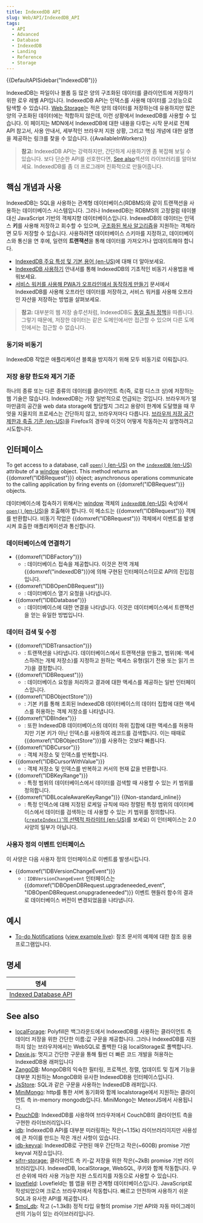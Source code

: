 ```yaml
---
title: IndexedDB API
slug: Web/API/IndexedDB_API
tags:
  - API
  - Advanced
  - Database
  - IndexedDB
  - Landing
  - Reference
  - Storage
---
```

{{DefaultAPISidebar("IndexedDB")}}

IndexedDB는 파일이나 블롭 등 많은 양의 구조화된 데이터를 클라이언트에 저장하기 위한 로우 레벨 API입니다. IndexedDB API는 인덱스를 사용해 데이터를 고성능으로 탐색할 수 있습니다. [Web Storage](/ko/docs/Web/API/Web_Storage_API)는 적은 양의 데이터를 저장하는데 유용하지만 많은 양의 구조화된 데이터에는 적합하지 않은데, 이런 상황에서 IndexedDB를 사용할 수 있습니다. 이 페이지는 MDN에서 IndexedDB에 대한 내용을 다루는 시작 문서로 전체 API 참고서, 사용 안내서, 세부적인 브라우저 지원 상황, 그리고 핵심 개념에 대한 설명을 제공하는 링크를 찾을 수 있습니다.
{{AvailableInWorkers}}

> **참고:** IndexedDB API는 강력하지만, 간단하게 사용하기엔 좀 복잡해 보일 수 있습니다. 보다 단순한 API를 선호한다면, [See also](#see_also)섹션의 라이브러리를 알아보세요. IndexedDB를 좀 더 프로그래머 친화적으로 만들어줍니다.

## 핵심 개념과 사용

IndexedDB는 SQL을 사용하는 관계형 데이터베이스(RDBMS)와 같이 트랜잭션을 사용하는 데이터베이스 시스템입니다. 그러나 IndexedDB는 RDBMS의 고정컬럼 테이블 대신 JavaScript 기반의 객체지향 데이터베이스입니다. IndexedDB의 데이터는 인덱스 **키**를 사용해 저장하고 회수할 수 있으며, [구조화된 복사 알고리즘](/ko/docs/Web/API/Web_Workers_API/Structured_clone_algorithm)을 지원하는 객체라면 모두 저장할 수 있습니다. 사용하려면 데이터베이스 스키마를 지정하고, 데이터베이스와 통신을 연 후에, 일련의 **트랜잭션**을 통해 데이터를 가져오거나 업데이트해야 합니다.

- [IndexedDB 주요 특성 및 기본 용어 (en-US)](/en-US/docs/Web/API/IndexedDB_API/Basic_Terminology)에 대해 더 알아보세요.
- [IndexedDB 사용하기](/ko/docs/Web/API/IndexedDB_API/Using_IndexedDB) 안내서를 통해 IndexedDB의 기초적인 비동기 사용법을 배워보세요.
- [서비스 워커를 사용해 PWA가 오프라인에서 동작하게 만들기](/ko/docs/Web/Progressive_web_apps/Offline_Service_workers) 문서에서 IndexedDB를 사용해 오프라인 데이터를 저장하고, 서비스 워커를 사용해 오프라인 자산을 저장하는 방법을 살펴보세요.

> **참고:** 대부분의 웹 저장 솔루션처럼, IndexedDB도 [동일 출처 정책](https://www.w3.org/Security/wiki/Same_Origin_Policy)을 따릅니다. 그렇기 때문에, 저장한 데이터는 같은 도메인에서만 접근할 수 있으며 다른 도메인에서는 접근할 수 없습니다.

### 동기와 비동기

IndexedDB 작업은 애플리케이션 블록을 방지하기 위해 모두 비동기로 이뤄집니다.

### 저장 용량 한도와 제거 기준

하나의 종류 또는 다른 종류의 데이터를 클라이언트 측(즉, 로컬 디스크 상)에 저장하는 웹 기술은 많습니다. IndexedDB는 가장 일반적으로 언급되는 것입니다. 브라우저가 얼마만큼의 공간을 web data storage에 할당할지 그리고 용량이 한계에 도달했을 때 무엇을 지울지의 프로세스는 간단하지 않고, 브라우저마다 다릅니다. [브라우저 저장 공간 제한과 축출 기준 (en-US)](/en-US/docs/Web/API/IndexedDB_API/Browser_storage_limits_and_eviction_criteria)을 Firefox의 경우에 이것이 어떻게 작동하는지 설명하려고 시도합니다.


## 인터페이스

To get access to a database, call [`open()` (en-US)](/en-US/docs/Web/API/IDBFactory/open) on the [`indexedDB` (en-US)](/en-US/docs/Web/API/indexedDB) attribute of a [window](/ko/docs/Web/API/Window) object. This method returns an {{domxref("IDBRequest")}} object; asynchronous operations communicate to the calling application by firing events on {{domxref("IDBRequest")}} objects.

데이터베이스에 접속하기 위해서는 [window](/ko/docs/Web/API/Window) 객체의 [`indexedDB` (en-US)](/en-US/docs/Web/API/indexedDB) 속성에서 [`open()` (en-US)](/en-US/docs/Web/API/IDBFactory/open)을 호춣해야 합니다. 이 메소드는 {{domxref("IDBRequest")}} 객체를 반환합니다. 비동기 작업은 {{domxref("IDBRequest")}} 객체에서 이벤트를 발생시켜 호출한 애플리케이션과 통신합니다.

### 데이터베이스에 연결하기

- {{domxref("IDBFactory")}}
  - : 데이터베이스 접속을 제공합니다. 이것은 전역 개체 {{domxref("indexedDB")}}에 의해 구현된 인터페이스이므로 API의 진입점입니다.
- {{domxref("IDBOpenDBRequest")}}
  - : 데이터베이스 열기 요청을 나타냅니다.
- {{domxref("IDBDatabase")}}
  - : 데이터베이스에 대한 연결을 나타냅니다. 이것은 데이터베이스에서 트랜잭션을 얻는 유일한 방법입니다.

### 데이터 검색 및 수정

- {{domxref("IDBTransaction")}}
  - : 트랜잭션을 나타냅니다. 데이터베이스에서 트랜잭션을 만들고, 범위(예: 액세스하려는 개체 저장소)를 지정하고 원하는 액세스 유형(읽기 전용 또는 읽기 쓰기)을 결정합니다.
- {{domxref("IDBRequest")}}
  - : 데이터베이스 요청을 처리하고 결과에 대한 액세스를 제공하는 일반 인터페이스입니다.
- {{domxref("IDBObjectStore")}}
  - : 기본 키를 통해 조회된 IndexedDB 데이터베이스의 데이터 집합에 대한 액세스를 허용하는 객체 저장소를 나타냅니다.
- {{domxref("IDBIndex")}}
  - : 또한 IndexedDB 데이터베이스의 데이터 하위 집합에 대한 액세스를 허용하지만 기본 키가 아닌 인덱스를 사용하여 레코드를 검색합니다. 이는 때때로 {{domxref("IDBObjectStore")}}를 사용하는 것보다 빠릅니다.
- {{domxref("IDBCursor")}}
  - : 객체 저장소 및 인덱스를 반복합니다.
- {{domxref("IDBCursorWithValue")}}
  - : 객체 저장소 및 인덱스를 반복하고 커서의 현재 값을 반환합니다.
- {{domxref("IDBKeyRange")}}
  - : 특정 범위의 데이터베이스에서 데이터를 검색할 때 사용할 수 있는 키 범위를 정의합니다.
- {{domxref("IDBLocaleAwareKeyRange")}} {{Non-standard_inline}}
  - : 특정 인덱스에 대해 지정된 로케일 규칙에 따라 정렬된 특정 범위의 데이터베이스에서 데이터를 검색하는 데 사용할 수 있는 키 범위를 정의합니다. ([`createIndex()`'의 선택적 파라미터 (en-US)](/en-US/docs/Web/API/IDBObjectStore/createIndex#parameters)를 보세요) 이 인터페이스는 2.0 사양의 일부가 아닙니다.

### 사용자 정의 이벤트 인터페이스

이 사양은 다음 사용자 정의 인터페이스로 이벤트를 발생시킵니다.

- {{domxref("IDBVersionChangeEvent")}}
  - : `IDBVersionChangeEvent` 인터페이스는 {{domxref("IDBOpenDBRequest.upgradeneeded_event", "IDBOpenDBRequest.onupgradeneeded")}} 이벤트 핸들러 함수의 결과로 데이터베이스 버전이 변경되었음을 나타냅니다.

## 예시

- [To-do Notifications](https://github.com/mdn/to-do-notifications/tree/gh-pages) ([view example live](https://mdn.github.io/to-do-notifications/)): 참조 문서의 예제에 대한 참조 응용 프로그램입니다.

## 명세

| 명세                                                      |
| -------------------------------------------------------- |
| [Indexed Database API](https://w3c.github.io/IndexedDB/) |

## See also

- [localForage](https://localforage.github.io/localForage/): Polyfill은 백그라운드에서 IndexedDB를 사용하는 클라이언트 측 데이터 저장을 위한 간단한 이름:값 구문을 제공합니다. 그러나 IndexedDB를 지원하지 않는 브라우저에서는 WebSQL로 폴백한 다음 localStorage로 폴백합니다.
- [Dexie.js](https://dexie.org/): 멋지고 간단한 구문을 통해 훨씬 더 빠른 코드 개발을 허용하는 IndexedDB용 래퍼입니다
- [ZangoDB](https://github.com/erikolson186/zangodb): MongoDB의 익숙한 필터링, 프로젝션, 정렬, 업데이트 및 집계 기능을 대부분 지원하는 MongoDB와 유사한 IndexedDB용 인터페이스입니다.
- [JsStore](https://jsstore.net/): SQL과 같은 구문을 사용하는 IndexedDB 래퍼입니다.
- [MiniMongo](https://github.com/mWater/minimongo): http를 통한 서버 동기화와 함께 localstorage에서 지원하는 클라이언트 측 in-memory mongodb입니다. MiniMongo는 MeteorJS에서 사용됩니다.
- [PouchDB](https://pouchdb.com): IndexedDB를 사용하여 브라우저에서 CouchDB의 클라이언트 측을 구현한 라이브러리입니다.
- [idb](https://www.npmjs.com/package/idb): IndexedDB API를 대부분 미러링하는 작은(\~1.15k) 라이브러리이지만 사용성에 큰 차이를 만드는 작은 개선 사항이 있습니다.
- [idb-keyval](https://www.npmjs.com/package/idb-keyval): IndexedDB로 구현된 매우 간단하고 작은(\~600B) promise 기반 keyval 저장소입니다.
- [sifrr-storage:](https://www.npmjs.com/package/@sifrr/storage) 클라이언트 측 키-값 저장을 위한 작은(\~2kB) promise 기반 라이브러리입니다. IndexedDB, localStorage, WebSQL, 쿠키와 함께 작동합니다. 우선 순위에 따라 사용 가능한 지원 스토리지를 자동으로 사용할 수 있습니다.
- [lovefield](https://github.com/google/lovefield): Lovefield는 웹 앱을 위한 관계형 데이터베이스입니다. JavaScript로 작성되었으며 크로스 브라우저에서 작동합니다. 빠르고 안전하며 사용하기 쉬운 SQL과 유사한 API를 제공합니다.
- [$mol_db](https://github.com/hyoo-ru/mam_mol/tree/master/db): 작고 (\~1.3kB) 정적 타입 유형의 promise 기반 API와 자동 마이그레이션의 기능이 있는 라이브러리입니다.
